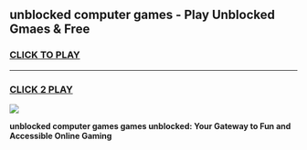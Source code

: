 
## unblocked computer games - Play Unblocked Gmaes & Free
<h3>
<a href="https://premium.freeplayer.one?title=unblocked_computer_games&ref=20F">CLICK TO PLAY</a></h3>
<hr>

<h3>
<a href="https://premium.freeplayer.one?title=unblocked_computer_games&ref=20F">CLICK 2 PLAY</a>
  
</h3>

<a href="https://premium.freeplayer.one?title=unblocked_computer_games&ref=20F/"><img src="https://clearcache.store/games.png"></a>


**unblocked computer games games unblocked: Your Gateway to Fun and Accessible Online Gaming**
